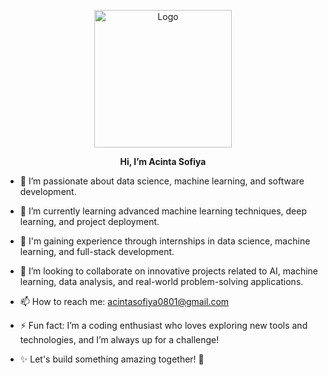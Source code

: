 <p align="center">
    <img src="https://github.com/Sofiyashaw/Repo_Images/blob/main/robot.jpg" alt="Logo" width="220"/>
</p> 
<p align="center">
 <b>Hi, I’m Acinta Sofiya</b>
</p>   

- 👀 I’m passionate about data science, machine learning, and software development.
  
- 🌱 I’m currently learning advanced machine learning techniques, deep learning, and project deployment.
  
- 💼 I'm gaining experience through internships in data science, machine learning, and full-stack development.
  
- 💞️ I’m looking to collaborate on innovative projects related to AI, machine learning, data analysis, and real-world problem-solving applications.
  
- 📫 How to reach me: acintasofiya0801@gmail.com
  
- ⚡ Fun fact: I’m a coding enthusiast who loves exploring new tools and technologies, and I’m always up for a challenge!
  
- ✨ Let's build something amazing together! 🚀

<!---
Sofiyashaw/Sofiyashaw is a ✨ special ✨ repository because its `README.md` (this file) appears on your GitHub profile.
You can click the Preview link to take a look at your changes.
--->
